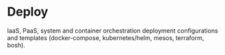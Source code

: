 # Deploy

IaaS, PaaS, system and container orchestration deployment configurations and templates (docker-compose, kubernetes/helm, mesos, terraform, bosh).
